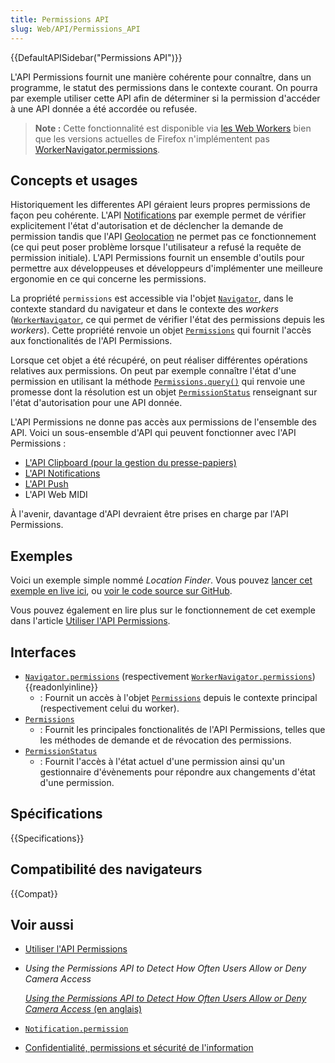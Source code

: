 ```yaml
---
title: Permissions API
slug: Web/API/Permissions_API
---
```


{{DefaultAPISidebar("Permissions API")}}

L'API Permissions fournit une manière cohérente pour connaître, dans un programme, le statut des permissions dans le contexte courant. On pourra par exemple utiliser cette API afin de déterminer si la permission d'accéder à une API donnée a été accordée ou refusée.

> **Note :** Cette fonctionnalité est disponible via [les Web Workers](/fr/docs/Web/API/Web_Workers_API) bien que les versions actuelles de Firefox n'implémentent pas [WorkerNavigator.permissions](/fr/docs/Web/API/WorkerNavigator/permissions).

## Concepts et usages

Historiquement les differentes API géraient leurs propres permissions de façon peu cohérente. L'API [Notifications](/fr/docs/Web/API/Notifications_API) par exemple permet de vérifier explicitement l'état d'autorisation et de déclencher la demande de permission tandis que l'API [Geolocation](/fr/docs/Web/API/Geolocation) ne permet pas ce fonctionnement (ce qui peut poser problème lorsque l'utilisateur a refusé la requête de permission initiale). L'API Permissions fournit un ensemble d'outils pour permettre aux développeuses et développeurs d'implémenter une meilleure ergonomie en ce qui concerne les permissions.

La propriété `permissions` est accessible via l'objet [`Navigator`](/fr/docs/Web/API/Navigator), dans le contexte standard du navigateur et dans le contexte des <i lang="en">workers</i> ([`WorkerNavigator`](/fr/docs/Web/API/WorkerNavigator), ce qui permet de vérifier l'état des permissions depuis les <i lang="en">workers</i>). Cette propriété renvoie un objet [`Permissions`](/fr/docs/Web/API/Permissions) qui fournit l'accès aux fonctionalités de l'API Permissions.

Lorsque cet objet a été récupéré, on peut réaliser différentes opérations relatives aux permissions. On peut par exemple connaître l'état d'une permission en utilisant la méthode [`Permissions.query()`](/fr/docs/Web/API/Permissions/query) qui renvoie une promesse dont la résolution est un objet [`PermissionStatus`](/fr/docs/Web/API/PermissionStatus) renseignant sur l'état d'autorisation pour une API donnée.

L'API Permissions ne donne pas accès aux permissions de l'ensemble des API. Voici un sous-ensemble d'API qui peuvent fonctionner avec l'API Permissions :

- [L'API Clipboard (pour la gestion du presse-papiers)](/fr/docs/Web/API/Clipboard_API)
- [L'API Notifications](/fr/docs/Web/API/Notifications_API)
- [L'API Push](/fr/docs/Web/API/Push_API)
- L'API Web MIDI

À l'avenir, davantage d'API devraient être prises en charge par l'API Permissions.

## Exemples

Voici un exemple simple nommé <i lang="en">Location Finder</i>. Vous pouvez [lancer cet exemple en live ici](https://chrisdavidmills.github.io/location-finder-permissions-api/), ou [voir le code source sur GitHub](https://github.com/chrisdavidmills/location-finder-permissions-api/tree/gh-pages).

Vous pouvez également en lire plus sur le fonctionnement de cet exemple dans l'article [Utiliser l'API Permissions](/fr/docs/Web/API/Permissions_API/Using_the_Permissions_API).

## Interfaces

- [`Navigator.permissions`](/fr/docs/Web/API/Navigator/permissions) (respectivement [`WorkerNavigator.permissions`](/fr/docs/Web/API/WorkerNavigator/permissions)) {{readonlyinline}}
  - : Fournit un accès à l'objet [`Permissions`](/fr/docs/Web/API/Permissions) depuis le contexte principal (respectivement celui du worker).
- [`Permissions`](/fr/docs/Web/API/Permissions)
  - : Fournit les principales fonctionalités de l'API Permissions, telles que les méthodes de demande et de révocation des permissions.
- [`PermissionStatus`](/fr/docs/Web/API/PermissionStatus)
  - : Fournit l'accès à l'état actuel d'une permission ainsi qu'un gestionnaire d'évènements pour répondre aux changements d'état d'une permission.

## Spécifications

{{Specifications}}

## Compatibilité des navigateurs

{{Compat}}

## Voir aussi

- [Utiliser l'API Permissions](/fr/docs/Web/API/Permissions_API/Using_the_Permissions_API)
- <i lang="en">Using the Permissions API to Detect How Often Users Allow or Deny Camera Access</i>

  [<i lang="en">Using the Permissions API to Detect How Often Users Allow or Deny Camera Access</i> (en anglais)](https://blog.addpipe.com/using-permissions-api-to-detect-getusermedia-responses/)

- [`Notification.permission`](/fr/docs/Web/API/notification/permission)
- [Confidentialité, permissions et sécurité de l'information](/fr/docs/Web/Privacy)
